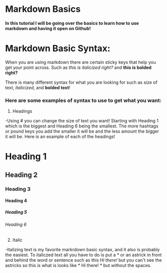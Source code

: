 # Markdown Basics

#### In this tutorial I will be going over the basics to learn how to use markdown and having it open on Github!

# Markdown Basic Syntax:

When you are using markdown there are certain sticky keys that help you get your point across. Such as *this is italicized right?* and **this is bolded right?**

There is many different syntax for what you are looking for such as size of text, *italicized*, and **bolded text**!

### Here are some examples of syntax to use to get what you want:

1. Headings

-Using # you can change the size of text you want! Starting with Heading 1 which is the biggest and Heading 6 being the smallest. The more hashtags or pound keys you add the smaller it will be and the less amount the bigger it will be. Here is an example of each of the headings!

# Heading 1 
## Heading 2
### Heading 3
#### Heading 4
##### Heading 5
###### Heading 6


2. Italic

-Italizing text is my favorite markrdown basic syntax, and it also is probably the easiest. To italiczed text all you have to do is put a * or an astrick in front and behind the word or sentence such as this *Hi there!* but you can't see the astricks so this is what is looks like * Hi there! * but without the spaces.




